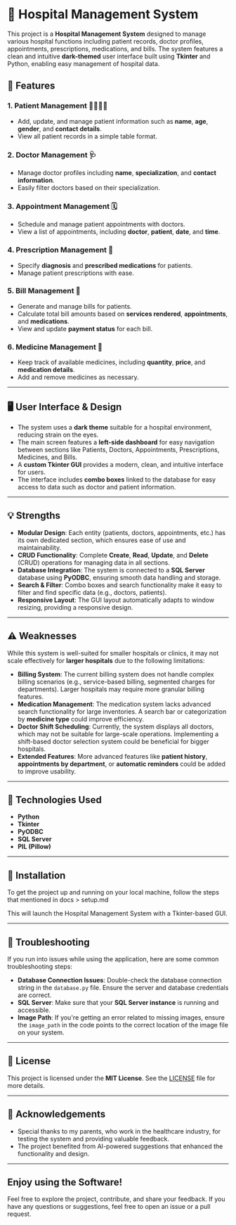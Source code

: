 # 🏥 **Hospital Management System**

This project is a **Hospital Management System** designed to manage various hospital functions including patient records, doctor profiles, appointments, prescriptions, medications, and bills. The system features a clean and intuitive **dark-themed** user interface built using **Tkinter** and Python, enabling easy management of hospital data.

## 🚀 **Features**

### 1. **Patient Management** 👩‍⚕️👨‍⚕️
- Add, update, and manage patient information such as **name**, **age**, **gender**, and **contact details**.
- View all patient records in a simple table format.
  
### 2. **Doctor Management** 🩺
- Manage doctor profiles including **name**, **specialization**, and **contact information**.
- Easily filter doctors based on their specialization.

### 3. **Appointment Management** 🗓️
- Schedule and manage patient appointments with doctors.
- View a list of appointments, including **doctor**, **patient**, **date**, and **time**.

### 4. **Prescription Management** 📝
- Specify **diagnosis** and **prescribed medications** for patients.
- Manage patient prescriptions with ease.

### 5. **Bill Management** 🧾
- Generate and manage bills for patients.
- Calculate total bill amounts based on **services rendered**, **appointments**, and **medications**.
- View and update **payment status** for each bill.

### 6. **Medicine Management** 💊
- Keep track of available medicines, including **quantity**, **price**, and **medication details**.
- Add and remove medicines as necessary.

---

## 🖥️ **User Interface & Design**

- The system uses a **dark theme** suitable for a hospital environment, reducing strain on the eyes.
- The main screen features a **left-side dashboard** for easy navigation between sections like Patients, Doctors, Appointments, Prescriptions, Medicines, and Bills.
- A **custom Tkinter GUI** provides a modern, clean, and intuitive interface for users.
- The interface includes **combo boxes** linked to the database for easy access to data such as doctor and patient information.

---

## 💡 **Strengths**

- **Modular Design**: Each entity (patients, doctors, appointments, etc.) has its own dedicated section, which ensures ease of use and maintainability.
- **CRUD Functionality**: Complete **Create**, **Read**, **Update**, and **Delete** (CRUD) operations for managing data in all sections.
- **Database Integration**: The system is connected to a **SQL Server** database using **PyODBC**, ensuring smooth data handling and storage.
- **Search & Filter**: Combo boxes and search functionality make it easy to filter and find specific data (e.g., doctors, patients).
- **Responsive Layout**: The GUI layout automatically adapts to window resizing, providing a responsive design.

---

## ⚠️ **Weaknesses**

While this system is well-suited for smaller hospitals or clinics, it may not scale effectively for **larger hospitals** due to the following limitations:

- **Billing System**: The current billing system does not handle complex billing scenarios (e.g., service-based billing, segmented charges for departments). Larger hospitals may require more granular billing features.
- **Medication Management**: The medication system lacks advanced search functionality for large inventories. A search bar or categorization by **medicine type** could improve efficiency.
- **Doctor Shift Scheduling**: Currently, the system displays all doctors, which may not be suitable for large-scale operations. Implementing a shift-based doctor selection system could be beneficial for bigger hospitals.
- **Extended Features**: More advanced features like **patient history**, **appointments by department**, or **automatic reminders** could be added to improve usability.

---

## 🔧 **Technologies Used**

- **Python**
- **Tkinter**
- **PyODBC**
- **SQL Server**
- **PIL (Pillow)**

---

## 📂 **Installation**

To get the project up and running on your local machine, follow the steps that mentioned in docs > setup.md


   This will launch the Hospital Management System with a Tkinter-based GUI.

---

## 🔧 **Troubleshooting**

If you run into issues while using the application, here are some common troubleshooting steps:

- **Database Connection Issues**: Double-check the database connection string in the `database.py` file. Ensure the server and database credentials are correct.
- **SQL Server**: Make sure that your **SQL Server instance** is running and accessible.
- **Image Path**: If you're getting an error related to missing images, ensure the `image_path` in the code points to the correct location of the image file on your system.

---

## 📝 **License**

This project is licensed under the **MIT License**. See the [LICENSE](LICENSE) file for more details.

---

## 🙏 **Acknowledgements**

- Special thanks to my parents, who work in the healthcare industry, for testing the system and providing valuable feedback.
- The project benefited from AI-powered suggestions that enhanced the functionality and design.
  
---

##  **Enjoy using the Software!**

Feel free to explore the project, contribute, and share your feedback. If you have any questions or suggestions, feel free to open an issue or a pull request.
